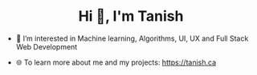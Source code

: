 <h1 align="center">Hi 👋, I'm Tanish</h1>

- 👀 I’m interested in Machine learning, Algorithms, UI, UX and Full Stack Web Development

- 🌐 To learn more about me and my projects: https://tanish.ca

